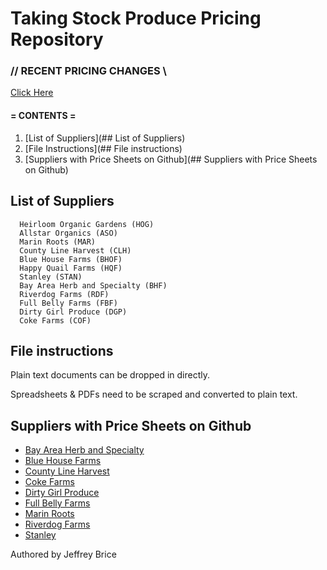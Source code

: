 # Taking Stock Produce Pricing Repository

### // RECENT PRICING CHANGES \\

[Click Here](https://github.com/takingStockProduce/pricing/blob/master/RECENT_CHANGES.md/)

#### = CONTENTS =

1. [List of Suppliers](## List of Suppliers)
2. [File Instructions](## File instructions)
3. [Suppliers with Price Sheets on Github](## Suppliers with Price Sheets on Github)


## List of Suppliers

      Heirloom Organic Gardens (HOG)
      Allstar Organics (ASO)
      Marin Roots (MAR)
      County Line Harvest (CLH)
      Blue House Farms (BHOF)
      Happy Quail Farms (HQF)
      Stanley (STAN)
      Bay Area Herb and Specialty (BHF)
      Riverdog Farms (RDF)
      Full Belly Farms (FBF)
      Dirty Girl Produce (DGP)
      Coke Farms (COF)

## File instructions

Plain text documents can be dropped in directly.

Spreadsheets & PDFs need to be scraped and converted to plain text.

## Suppliers with Price Sheets on Github

- [Bay Area Herb and Specialty](https://github.com/takingStockProduce/pricing/blob/master/bhfPricingSheet)
- [Blue House Farms](https://github.com/takingStockProduce/pricing/blob/master/bhofPricingSheet)
- [County Line Harvest](https://github.com/takingStockProduce/pricing/blob/master/clhPricingSheet)
- [Coke Farms](https://github.com/takingStockProduce/pricing/blob/master/cofPricingSheet)
- [Dirty Girl Produce](https://github.com/takingStockProduce/pricing/blob/master/dgpPricingSheet)
- [Full Belly Farms](https://github.com/takingStockProduce/pricing/blob/master/fbfPricingSheet)
- [Marin Roots](https://github.com/takingStockProduce/pricing/blob/master/marPriceList)
- [Riverdog Farms](https://github.com/takingStockProduce/pricing/blob/master/rdfPricingSheet)
- [Stanley](https://github.com/takingStockProduce/pricing/blob/master/stanPricingList)



Authored by Jeffrey Brice
